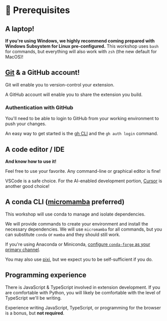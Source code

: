 # 🚦 Prerequisites

## A laptop!

**If you're using Windows, we highly recommend coming prepared with Windows Subsystem for
Linux pre-configured.**
This workshop uses `bash` for commands, but everything will also work with `zsh` (the
new default for MacOS)!


## [Git](https://git-scm.com/downloads) & a GitHub account!

Git will enable you to version-control your extension.

A GitHub account will enable you to share the extension you build.


### Authentication with GitHub

You'll need to be able to login to GitHub from your working environment to push your
changes.

An easy way to get started is the [gh CLI](https://github.com/cli/cli#installation) and
the `gh auth login` command.


## A code editor / IDE

**And know how to use it!**

Feel free to use your favorite.
Any command-line or graphical editor is fine!

VSCode is a safe choice.
For the AI-enabled development portion, [Cursor](https://cursor.com/) is another good
choice!


## A conda CLI ([micromamba](https://mamba.readthedocs.io/en/latest/installation/micromamba-installation.html) preferred)

This workshop will use conda to manage and isolate dependencies.

We will provide commands to create your environment and install the necessary
dependencies.
We will use `micromamba` for all commands, but you can substitute `conda` or `mamba` and
they should still work.

If you're using Anaconda or Miniconda,
[configure `conda-forge` as your primary channel](https://conda-forge.org/docs/user/transitioning_from_defaults/).

You may also use [pixi](https://pixi.sh/latest/), but we expect you to be
self-sufficient if you do.


## Programming experience

There is JavaScript & TypeScript involved in extension development.
If you are comfortable with Python, you will likely be comfortable with the level of
TypeScript we'll be writing.

Experience writing JavaScript, TypeScript, or programming for the browser is a bonus,
but **not required**.
